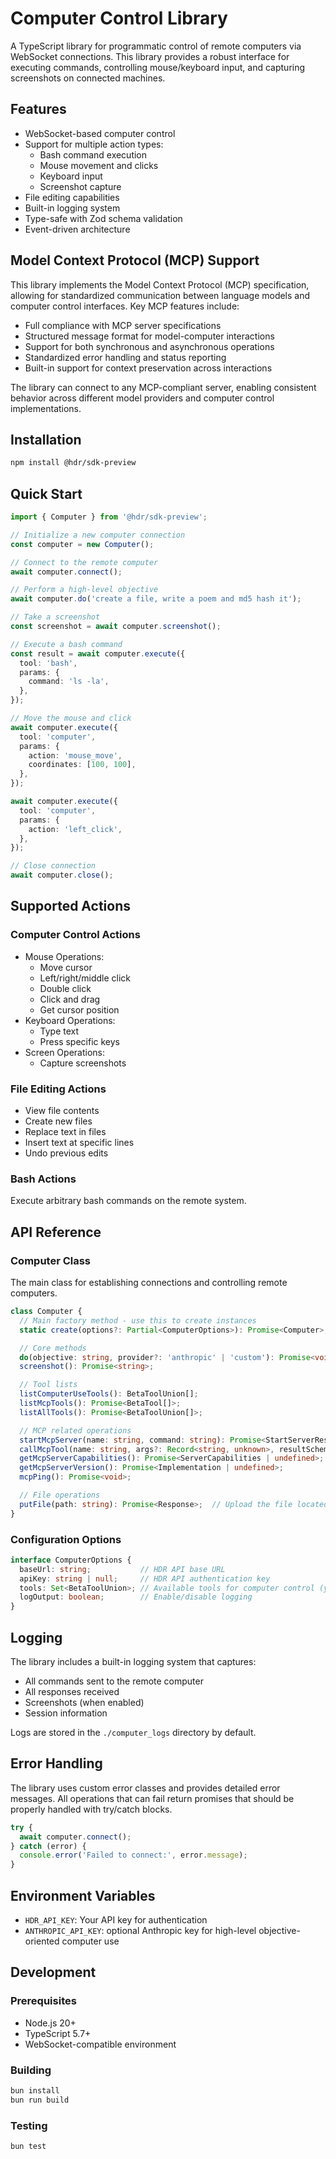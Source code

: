 # Computer Control Library

A TypeScript library for programmatic control of remote computers via WebSocket connections. This library provides a robust interface for executing commands, controlling mouse/keyboard input, and capturing screenshots on connected machines.

## Features

- WebSocket-based computer control
- Support for multiple action types:
  - Bash command execution
  - Mouse movement and clicks
  - Keyboard input
  - Screenshot capture
- File editing capabilities
- Built-in logging system
- Type-safe with Zod schema validation
- Event-driven architecture

## Model Context Protocol (MCP) Support

This library implements the Model Context Protocol (MCP) specification, allowing for standardized communication between language models and computer control interfaces. Key MCP features include:

- Full compliance with MCP server specifications
- Structured message format for model-computer interactions
- Support for both synchronous and asynchronous operations
- Standardized error handling and status reporting
- Built-in support for context preservation across interactions

The library can connect to any MCP-compliant server, enabling consistent behavior across different model providers and computer control implementations.

## Installation

```bash
npm install @hdr/sdk-preview
```

## Quick Start

```typescript
import { Computer } from '@hdr/sdk-preview';

// Initialize a new computer connection
const computer = new Computer();

// Connect to the remote computer
await computer.connect();

// Perform a high-level objective
await computer.do('create a file, write a poem and md5 hash it');

// Take a screenshot
const screenshot = await computer.screenshot();

// Execute a bash command
const result = await computer.execute({
  tool: 'bash',
  params: {
    command: 'ls -la',
  },
});

// Move the mouse and click
await computer.execute({
  tool: 'computer',
  params: {
    action: 'mouse_move',
    coordinates: [100, 100],
  },
});

await computer.execute({
  tool: 'computer',
  params: {
    action: 'left_click',
  },
});

// Close connection
await computer.close();
```

## Supported Actions

### Computer Control Actions

- Mouse Operations:
  - Move cursor
  - Left/right/middle click
  - Double click
  - Click and drag
  - Get cursor position
- Keyboard Operations:
  - Type text
  - Press specific keys
- Screen Operations:
  - Capture screenshots

### File Editing Actions

- View file contents
- Create new files
- Replace text in files
- Insert text at specific lines
- Undo previous edits

### Bash Actions

Execute arbitrary bash commands on the remote system.

## API Reference

### Computer Class

The main class for establishing connections and controlling remote computers.

```typescript
class Computer {
  // Main factory method - use this to create instances
  static create(options?: Partial<ComputerOptions>): Promise<Computer>;

  // Core methods
  do(objective: string, provider?: 'anthropic' | 'custom'): Promise<void>;
  screenshot(): Promise<string>;

  // Tool lists
  listComputerUseTools(): BetaToolUnion[];
  listMcpTools(): Promise<BetaTool[]>;
  listAllTools(): Promise<BetaToolUnion[]>;

  // MCP related operations
  startMcpServer(name: string, command: string): Promise<StartServerResponse>;
  callMcpTool(name: string, args?: Record<string, unknown>, resultSchema?: typeof CallToolResultSchema | typeof CompatibilityCallToolResultSchema, options?: RequestOptions);
  getMcpServerCapabilities(): Promise<ServerCapabilities | undefined>;
  getMcpServerVersion(): Promise<Implementation | undefined>;
  mcpPing(): Promise<void>;

  // File operations
  putFile(path: string): Promise<Response>;  // Upload the file located at the given local path
}
```

### Configuration Options

```typescript
interface ComputerOptions {
  baseUrl: string;           // HDR API base URL
  apiKey: string | null;     // HDR API authentication key
  tools: Set<BetaToolUnion>; // Available tools for computer control (you'll likely want to leave this default)
  logOutput: boolean;        // Enable/disable logging
}
```

## Logging

The library includes a built-in logging system that captures:

- All commands sent to the remote computer
- All responses received
- Screenshots (when enabled)
- Session information

Logs are stored in the `./computer_logs` directory by default.

## Error Handling

The library uses custom error classes and provides detailed error messages. All operations that can fail return promises that should be properly handled with try/catch blocks.

```typescript
try {
  await computer.connect();
} catch (error) {
  console.error('Failed to connect:', error.message);
}
```

## Environment Variables

- `HDR_API_KEY`: Your API key for authentication
- `ANTHROPIC_API_KEY`: optional Anthropic key for high-level objective-oriented computer use

## Development

### Prerequisites

- Node.js 20+
- TypeScript 5.7+
- WebSocket-compatible environment

### Building

```bash
bun install
bun run build
```

### Testing

```bash
bun test
```
